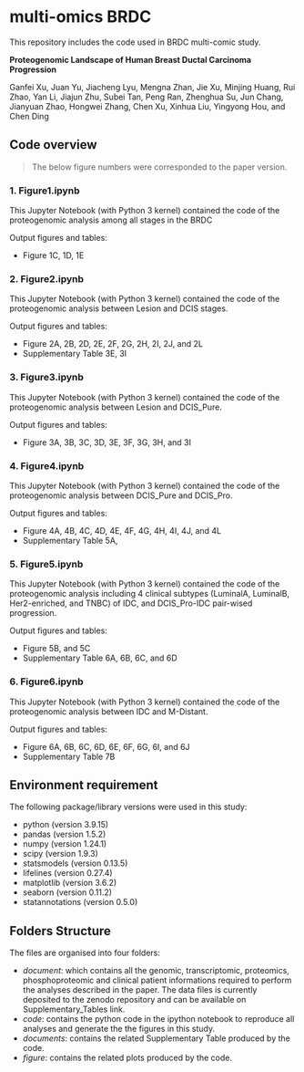 # multi-omics BRDC
This repository includes the code used in BRDC multi-comic study.

**Proteogenomic Landscape of Human Breast Ductal Carcinoma Progression**

Ganfei Xu, Juan Yu, Jiacheng Lyu, Mengna Zhan, Jie Xu, Minjing Huang, Rui Zhao, Yan Li, Jiajun Zhu, Subei Tan, Peng Ran, Zhenghua Su, Jun Chang, Jianyuan Zhao, Hongwei Zhang, Chen Xu, Xinhua Liu, Yingyong Hou, and Chen Ding

## Code overview
> The below figure numbers were corresponded to the paper version.

### 1. Figure1.ipynb
This Jupyter Notebook (with Python 3 kernel) contained the code of the proteogenomic analysis among all stages in the BRDC

Output figures and tables:  
* Figure 1C, 1D, 1E

### 2. Figure2.ipynb
This Jupyter Notebook (with Python 3 kernel) contained the code of the proteogenomic analysis between Lesion and DCIS stages.

Output figures and tables:  
* Figure 2A, 2B, 2D, 2E, 2F, 2G, 2H, 2I, 2J, and 2L
* Supplementary Table 3E, 3I

### 3. Figure3.ipynb
This Jupyter Notebook (with Python 3 kernel) contained the code of the proteogenomic analysis between Lesion and DCIS_Pure.

Output figures and tables:  
* Figure 3A, 3B, 3C, 3D, 3E, 3F, 3G, 3H, and 3I

### 4. Figure4.ipynb
This Jupyter Notebook (with Python 3 kernel) contained the code of the proteogenomic analysis between DCIS_Pure and DCIS_Pro.

Output figures and tables:  
* Figure 4A, 4B, 4C, 4D, 4E, 4F, 4G, 4H, 4I, 4J, and 4L
* Supplementary Table 5A, 

### 5. Figure5.ipynb
This Jupyter Notebook (with Python 3 kernel) contained the code of the proteogenomic analysis including 4 clinical subtypes (LuminalA, LuminalB, Her2-enriched, and TNBC) of IDC, and DCIS_Pro-IDC pair-wised progression.

Output figures and tables:  
* Figure 5B, and 5C
* Supplementary Table 6A, 6B, 6C, and 6D

### 6. Figure6.ipynb
This Jupyter Notebook (with Python 3 kernel) contained the code of the proteogenomic analysis between IDC and M-Distant.

Output figures and tables:  
* Figure 6A, 6B, 6C, 6D, 6E, 6F, 6G, 6I, and 6J
* Supplementary Table 7B

## Environment requirement
The following package/library versions were used in this study:
* python (version 3.9.15)
* pandas (version 1.5.2)
* numpy (version 1.24.1)
* scipy (version 1.9.3)
* statsmodels (version 0.13.5)
* lifelines (version 0.27.4)
* matplotlib (version 3.6.2)
* seaborn (version 0.11.2)
* statannotations (version 0.5.0)

## Folders Structure
The files are organised into four folders:
* *document*: which contains all the genomic, transcriptomic, proteomics, phosphoproteomic and clinical patient informations required to perform the analyses described in the paper. The data files is currently deposited to the zenodo repository and can be available on Supplementary_Tables link.
* *code*: contains the python code in the ipython notebook to reproduce all analyses and generate the the figures in this study.
* *documents*: contains the related Supplementary Table produced by the code.
* *figure*: contains the related plots produced by the code.
